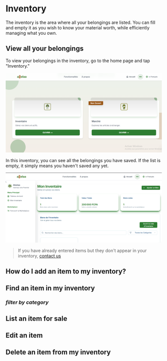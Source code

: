 # Inventory

The inventory is the area where all your belongings are listed. You can fill and empty it as you wish to know your material worth, while efficiently managing what you own.

## View all your belongings

To view your belongings in the inventory, go to the home page and tap "Inventory."

![Alt text](../assets/img/accueil.png " Home page")

In this inventory, you can see all the belongings you have saved. If the list is empty, it simply means you haven't saved any yet.

![Alt text](../assets/img/inventor.png " Inventor Home page")

> If you have already entered items but they don't appear in your inventory, [contact us](https://wa.me/+237698778055)

## How do I add an item to my inventory?

## Find an item in my inventory

### *filter by category*

## List an item for sale

## Edit an item

## Delete an item from my inventory